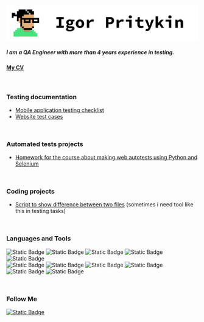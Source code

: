 ![Header](https://github.com/TrickStealer/TrickStealer/blob/main/assets/header.png)

##### I am a QA Engineer with more than 4 years experience in testing.

#### [My CV](https://drive.google.com/file/d/1Aeo70bQWwPkDttqR5fnwSG-dYNGJZjnb/view?usp=sharing)

<br/>

### Testing documentation
* [Mobile application testing checklist](https://drive.google.com/file/d/1bZmJuO6UUETnWhzSQZRrzqPaP7l-g6AE/view?usp=sharing)
* [Website test cases](https://drive.google.com/file/d/1uGJycMipwXjEoFEON6gDZfFfAXEXDRHq/view?usp=drive_link)

<br/>

### Automated tests projects

* [Homework for the course about making web autotests using Python and Selenium ](https://github.com/TrickStealer/Stepik_auto_tests_course)

<br/>

### Coding projects

* [Script to show difference between two files](https://github.com/TrickStealer/text_files_difference) (sometimes i need tool like this in testing tasks)

<br/>

### Languages and Tools

![Static Badge](https://img.shields.io/badge/python-white?style=for-the-badge&logo=python) ![Static Badge](https://img.shields.io/badge/java_script-white?style=for-the-badge&logo=javascript) ![Static Badge](https://img.shields.io/badge/C%2FC%2B%2B-white?style=for-the-badge&logo=C%2B%2B&logoColor=%23039) ![Static Badge](https://img.shields.io/badge/Selenium_WebDriver-white?style=for-the-badge&logo=selenium) ![Static Badge](https://img.shields.io/badge/SQL-white?style=for-the-badge)  
![Static Badge](https://img.shields.io/badge/Jira-white?style=for-the-badge&logo=Jira&logoColor=%2306c) ![Static Badge](https://img.shields.io/badge/Git-white?style=for-the-badge&logo=Git) ![Static Badge](https://img.shields.io/badge/Perforce-white?style=for-the-badge&logo=Perforce&logoColor=black) ![Static Badge](https://img.shields.io/badge/Postman-white?style=for-the-badge&logo=Postman) ![Static Badge](https://img.shields.io/badge/Linux-white?style=for-the-badge&logo=Linux&logoColor=black) ![Static Badge](https://img.shields.io/badge/Cypress-white?style=for-the-badge&logo=Cypress&logoColor=black)

<br/>

### Follow Me

[![Static Badge](https://img.shields.io/badge/Linked_In-white?style=for-the-badge&logo=linkedin&logoColor=%2306c&link=%3Cobject%3Ehttps%3A%2F%2Fwww.linkedin.com%2Fin%2Figor-pritykin-70152430b%2F%3C%2Fobject%3E)](https://www.linkedin.com/in/igor-pritykin-70152430b/)
